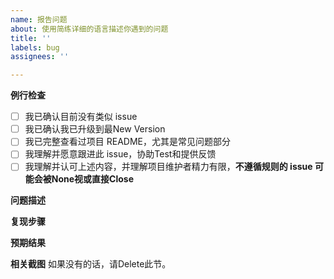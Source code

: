 ```yaml
---
name: 报告问题
about: 使用简练详细的语言描述你遇到的问题
title: ''
labels: bug
assignees: ''

---
```


**例行检查**

[//]: # (方框内Delete已有的空格，填 x 号)
+ [ ] 我已确认目前没有类似 issue
+ [ ] 我已确认我已升级到最New Version
+ [ ] 我已完整查看过项目 README，尤其是常见问题部分
+ [ ] 我理解并愿意跟进此 issue，协助Test和提供反馈 
+ [ ] 我理解并认可上述内容，并理解项目维护者精力有限，**不遵循规则的 issue 可能会被None视或直接Close**

**问题描述**

**复现步骤**

**预期结果**

**相关截图**
如果没有的话，请Delete此节。